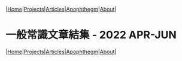 |[Home](/README.md)|[Projects](/projects.md)|[Articles](/articles.md)|[Apophthegm](/apophthegm.md)|[About](/about.md)|

# 一般常識文章結集 - 2022 APR-JUN

|[Home](/README.md)|[Projects](/projects.md)|[Articles](/articles.md)|[Apophthegm](/apophthegm.md)|[About](/about.md)|
